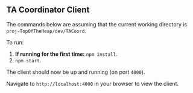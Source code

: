 ## TA Coordinator Client

The commands below are assuming that the current working directory is 
`proj-TopOfTheHeap/dev/TACoord`.

To run:

1. **If running for the first time:** `npm install`.
2. `npm start`.

The client should now be up and running (on port `4000`).

Navigate to `http://localhost:4000` in your browser to view the client.
